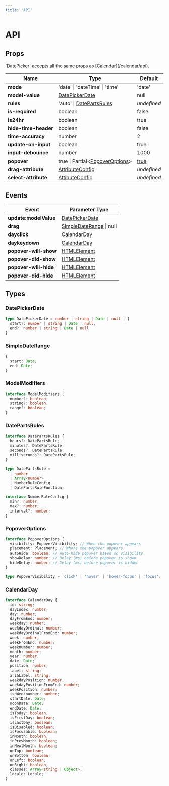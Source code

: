 ```yaml
---
title: 'API'
---
```


# API

## Props

<BaseAlert title="Prop Support">
`DatePicker` accepts all the same props as [Calendar](/calendar/api).
</BaseAlert>

| Name | Type | Default |
| --- | --- | --- |
| **mode** | 'date' \| 'dateTime' \| 'time' | 'date' |
| **model-value** | [DatePickerDate](#datepickerdate) | null |
| **rules** | 'auto' \| [DatePartsRules](#datepartsrules) | *undefined* |
| **is-required** | boolean | false |
| **is24hr** | boolean | true |
| **hide-time-header** | boolean | false |
| **time-accuracy** | number | 2 |
| **update-on-input** | boolean | true |
| **input-debounce** | number | 1000 |
| **popover** | true \| Partial<[PopoverOptions](#popoveroptions)> | [true](/datepicker/slot-content#default-behavior) |
| **drag-attribute** | [AttributeConfig](/calendar/api#attributeconfig) | *undefined* |
| **select-attribute** | [AttibuteConfig](/calendar/api#attributeconfig) | *undefined* |

## Events

| Event | Parameter Type |
| --- | --- |
| **update:modelValue** | [DatePickerDate](#datepickerdate) |
| **drag** | [SimpleDateRange](#simpledaterange) \| null |
| **dayclick**| [CalendarDay](#calendarday) |
| **daykeydown** | [CalendarDay](#calendarday) |
| **popover-will-show** | [HTMLElement](https://developer.mozilla.org/en-US/docs/Web/API/HTMLElement) |
| **popover-did-show** | [HTMLElement](https://developer.mozilla.org/en-US/docs/Web/API/HTMLElement) |
| **popover-will-hide** | [HTMLElement](https://developer.mozilla.org/en-US/docs/Web/API/HTMLElement) |
| **popover-did-hide** | [HTMLElement](https://developer.mozilla.org/en-US/docs/Web/API/HTMLElement) |

## Types

### DatePickerDate

```ts
type DatePickerDate = number | string | Date | null | {
  start?: number | string | Date | null,
  end?: number | string | Date | null
}
```

### SimpleDateRange

```ts
{
  start: Date;
  end: Date;
}
```
 
### ModelModifiers

```ts
interface ModelModifiers {
  number?: boolean;
  string?: boolean;
  range?: boolean;
}
```

### DatePartsRules

```ts
interface DatePartsRules {
  hours?: DatePartsRule;
  minutes?: DatePartsRule;
  seconds?: DatePartsRule;
  milliseconds?: DatePartsRule;
}

type DatePartsRule =
  | number
  | Array<number>
  | NumberRuleConfig
  | DatePartsRuleFunction;

interface NumberRuleConfig {
  min?: number;
  max?: number;
  interval?: number;
}
```

### PopoverOptions

```ts
interface PopoverOptions {
  visibility: PopoverVisibility; // When the popover appears
  placement: Placement; // Where the popover appears
  autoHide: boolean; // Auto-hide popover based on visibility
  showDelay: number; // Delay (ms) before popover is shown
  hideDelay: number; // Delay (ms) before popover is hidden
}

type PopoverVisibility = 'click' | 'hover' | 'hover-focus' | 'focus';
```

### CalendarDay

```ts
interface CalendarDay {
  id: string;
  dayIndex: number;
  day: number;
  dayFromEnd: number;
  weekday: number;
  weekdayOrdinal: number;
  weekdayOrdinalFromEnd: number;
  week: number;
  weekFromEnd: number;
  weeknumber: number;
  month: number;
  year: number;
  date: Date;
  position: number;
  label: string;
  ariaLabel: string;
  weekdayPosition: number;
  weekdayPositionFromEnd: number;
  weekPosition: number;
  isoWeeknumber: number;
  startDate: Date;
  noonDate: Date;
  endDate: Date;
  isToday: boolean;
  isFirstDay: boolean;
  isLastDay: boolean;
  isDisabled: boolean;
  isFocusable: boolean;
  inMonth: boolean;
  inPrevMonth: boolean;
  inNextMonth: boolean;
  onTop: boolean;
  onBottom: boolean;
  onLeft: boolean;
  onRight: boolean;
  classes: Array<string | Object>;
  locale: Locale;
}
```